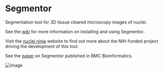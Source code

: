 # Segmentor
Segmentation tool for 3D tissue cleared microscopy images of nuclei.

See the [wiki](https://github.com/RENCI/Segmentor/wiki/) for more information on installing and using Segmentor.

Visit the [nuclei ninja](https://www.nucleininja.org/) website to find out more about the NIH-funded project driving the development of this tool.

See the [paper](https://bmcbioinformatics.biomedcentral.com/articles/10.1186/s12859-021-04202-8) on Segmentor published in BMC Bioinformatics.

![image](https://user-images.githubusercontent.com/289957/93640079-f906c500-f9c7-11ea-81b6-d9fdbfb5f479.png)
